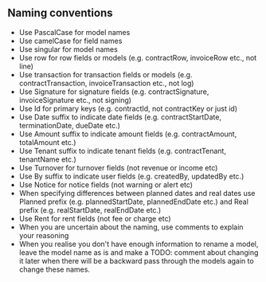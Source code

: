 ## Naming conventions
- Use PascalCase for model names
- Use camelCase for field names
- Use singular for model names
- Use row for row fields or models (e.g. contractRow, invoiceRow etc., not line)
- Use transaction for transaction fields or models (e.g. contractTransaction, invoiceTransaction etc., not log)
- Use Signature for signature fields (e.g. contractSignature, invoiceSignature etc., not signing)
- Use Id for primary keys (e.g. contractId, not contractKey or just id)
- Use Date suffix to indicate date fields (e.g. contractStartDate, terminationDate, dueDate etc.)
- Use Amount suffix to indicate amount fields (e.g. contractAmount, totalAmount etc.)
- Use Tenant suffix to indicate tenant fields (e.g. contractTenant, tenantName etc.)
- Use Turnover for turnover fields (not revenue or income etc)
- Use By suffix to indicate user fields (e.g. createdBy, updatedBy etc.)
- Use Notice for notice fields (not warning or alert etc)
- When specifying differences between planned dates and real dates use Planned prefix (e.g. plannedStartDate, plannedEndDate etc.) and Real prefix (e.g. realStartDate, realEndDate etc.)
- Use Rent for rent fields (not fee or charge etc)
- When you are uncertain about the naming, use comments to explain your reasoning
- When you realise you don't have enough information to rename a model, leave the model name as is and make a TODO: comment about changing it later when there will be a backward pass through the models again to change these names.
